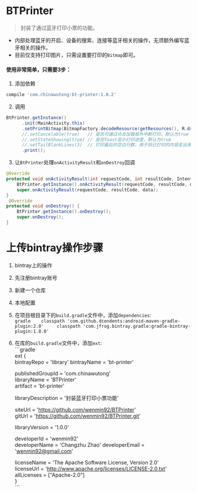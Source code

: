 # BTPrinter
> 封装了通过蓝牙打印小票的功能。	


 - 内部处理蓝牙的开启、设备的搜索、连接等蓝牙相关的操作，无须额外编写蓝牙相关的操作。	
- 目前仅支持打印图片，只需设置要打印的`Bitmap`即可。	

 #### 使用非常简单，只需要3步：	
1. 添加依赖	
  ```gradle	
  compile 'com.chinawutong:bt-printer:1.0.2'	
  ```	
2. 调用	
  ```java	
  BtPrinter.getInstance()	
        .init(MainActivity.this)	
        .setPrintBitmap(BitmapFactory.decodeResource(getResources(), R.drawable.order))	
        //.setCancelable(true)   // 是否可通过点击加载框外中断打印，默认为true	
        //.setStateShowing(true) // 是否Toast显示打印进度，默认为true	
        //.setTailBlankLines(3)  // 打印最后的空白行数，用于将已打印的内容走出来，默认为3	
        .print();	
  ```	
3. 让`BtPrinter`处理`onActivityResult`和`onDestroy`回调	
  ```java	
  @Override	
  protected void onActivityResult(int requestCode, int resultCode, Intent data) {	
      BtPrinter.getInstance().onActivityResult(requestCode, resultCode, data);	
      super.onActivityResult(requestCode, resultCode, data);	
  }	
   @Override	
  protected void onDestroy() {	
      BtPrinter.getInstance().onDestroy();	
      super.onDestroy();	
  }	
  ```	


 # 上传bintray操作步骤	
1. bintray上的操作	
  1. 先注册bintray账号	
  2. 新建一个仓库	
2. 本地配置	
  1. 在项目根目录下的`build.gradle`文件中，添加`dependencies`:	
    ```gradle	
    classpath 'com.github.dcendents:android-maven-gradle-plugin:2.0'	
    classpath 'com.jfrog.bintray.gradle:gradle-bintray-plugin:1.8.0'	
    ```	
  2. 在库的`build.gradle`文件中，添加`ext`:	
    ```gradle	
    ext {	
        bintrayRepo = 'library'	
        bintrayName = 'bt-printer'	
    	
        publishedGroupId = 'com.chinawutong'	
        libraryName = 'BTPrinter'	
        artifact = 'bt-printer'	
    	
        libraryDescription = '封装蓝牙打印小票功能'	
    	
        siteUrl = 'https://github.com/wenmin92/BTPrinter'	
        gitUrl = 'https://github.com/wenmin92/BTPrinter.git'	
    	
        libraryVersion = '1.0.0'	
    	
        developerId = 'wenmin92'	
        developerName = 'Changzhu Zhao'	
        developerEmail = 'wenmin92@gmail.com'	
    	
        licenseName = 'The Apache Software License, Version 2.0'	
        licenseUrl = 'http://www.apache.org/licenses/LICENSE-2.0.txt'	
        allLicenses = ["Apache-2.0"]	
    }	
    ```
